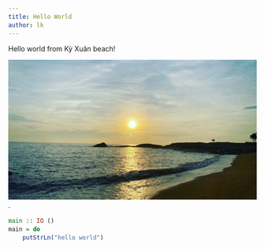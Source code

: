 ```yaml
---
title: Hello World
author: lk
---
```


Hello world from Kỳ Xuân beach!

![ky xuan beach](../images/2022-08-28-hello-world-kyxuan.jpg "ky xuan beach").

```haskell
main :: IO ()
main = do
    putStrLn("hello world")
```
